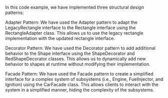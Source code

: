 In this code example, we have implemented three structural design patterns:

Adapter Pattern: We have used the Adapter pattern to adapt the LegacyRectangle interface to the Rectangle interface using the RectangleAdapter class. This allows us to use the legacy rectangle implementation with the updated rectangle interface.

Decorator Pattern: We have used the Decorator pattern to add additional behavior to the Shape interface using the ShapeDecorator and RedShapeDecorator classes. This allows us to dynamically add new behavior to shapes at runtime without modifying their implementation.

Facade Pattern: We have used the Facade pattern to create a simplified interface for a complex system of subsystems (i.e., Engine, FuelInjector, and Ignition) using the CarFacade class. This allows clients to interact with the system in a simplified manner, hiding the complexity of the subsystems.